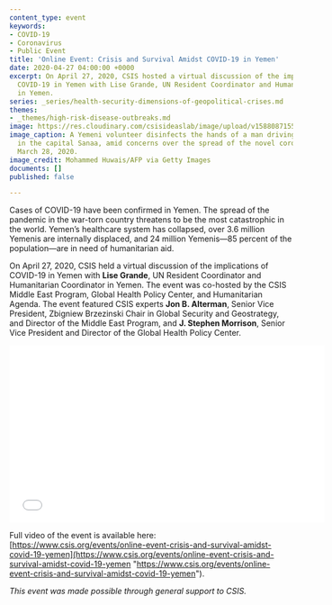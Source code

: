 ```yaml
---
content_type: event
keywords:
- COVID-19
- Coronavirus
- Public Event
title: 'Online Event: Crisis and Survival Amidst COVID-19 in Yemen'
date: 2020-04-27 04:00:00 +0000
excerpt: On April 27, 2020, CSIS hosted a virtual discussion of the implications of
  COVID-19 in Yemen with Lise Grande, UN Resident Coordinator and Humanitarian Coordinator
  in Yemen.
series: _series/health-security-dimensions-of-geopolitical-crises.md
themes:
- _themes/high-risk-disease-outbreaks.md
image: https://res.cloudinary.com/csisideaslab/image/upload/v1588087155/health-commission/GettyImages-1208466651_mcx0st.jpg
image_caption: A Yemeni volunteer disinfects the hands of a man driving a motorcycle
  in the capital Sanaa, amid concerns over the spread of the novel coronavirus, on
  March 28, 2020.
image_credit: Mohammed Huwais/AFP via Getty Images
documents: []
published: false

---
```

Cases of COVID-19 have been confirmed in Yemen. The spread of the pandemic in the war-torn country threatens to be the most catastrophic in the world. Yemen’s healthcare system has collapsed, over 3.6 million Yemenis are internally displaced, and 24 million Yemenis—85 percent of the population—are in need of humanitarian aid.

On April 27, 2020, CSIS held a virtual discussion of the implications of COVID-19 in Yemen with **Lise Grande**, UN Resident Coordinator and Humanitarian Coordinator in Yemen. The event was co-hosted by the CSIS Middle East Program, Global Health Policy Center, and Humanitarian Agenda. The event featured CSIS experts **Jon B. Alterman**, Senior Vice President, Zbigniew Brzezinski Chair in Global Security and Geostrategy, and Director of the Middle East Program, and **J. Stephen Morrison**, Senior Vice President and Director of the Global Health Policy Center.

<iframe width="560" height="315" src="[https://www.youtube.com/embed/XO9FDoeLpSY](https://www.youtube.com/embed/XO9FDoeLpSY "https://www.youtube.com/embed/XO9FDoeLpSY")" frameborder="0" allow="accelerometer; autoplay; encrypted-media; gyroscope; picture-in-picture" allowfullscreen></iframe>

Full video of the event is available here: [https://www.csis.org/events/online-event-crisis-and-survival-amidst-covid-19-yemen](https://www.csis.org/events/online-event-crisis-and-survival-amidst-covid-19-yemen "https://www.csis.org/events/online-event-crisis-and-survival-amidst-covid-19-yemen").

_This event was made possible through general support to CSIS._